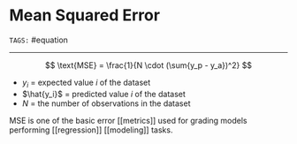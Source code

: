 # Mean Squared Error
`TAGS:` #equation 

---
$$
\text{MSE} = \frac{1}{N \cdot (\sum{y_p - y_a})^2}
$$
 - $y_i$ = expected value *i* of the dataset
 - $\hat{y_i}$ = predicted value *i* of the dataset
 - $N$ = the number of observations in the dataset

MSE is one of the basic error [[metrics]] used for grading models performing [[regression]] [[modeling]] tasks. 